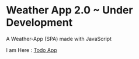 # Weather App 2.0 ~ Under Development
A Weather-App (SPA) made with JavaScript

I am Here : [Todo App](https://bunnycodec.github.io/Weather_App/)
